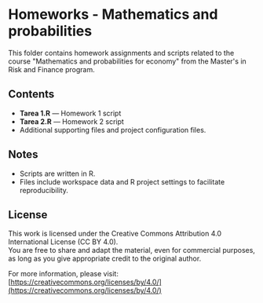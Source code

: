 # Homeworks - Mathematics and probabilities

This folder contains homework assignments and scripts related to the course "Mathematics and probabilities for economy" from the Master's in Risk and Finance program.

## Contents

- **Tarea 1.R** — Homework 1 script
- **Tarea 2.R** — Homework 2 script
- Additional supporting files and project configuration files.

## Notes

- Scripts are written in R.
- Files include workspace data and R project settings to facilitate reproducibility.

## License

This work is licensed under the Creative Commons Attribution 4.0 International License (CC BY 4.0).  
You are free to share and adapt the material, even for commercial purposes, as long as you give appropriate credit to the original author.

For more information, please visit:  
[https://creativecommons.org/licenses/by/4.0/](https://creativecommons.org/licenses/by/4.0/)
